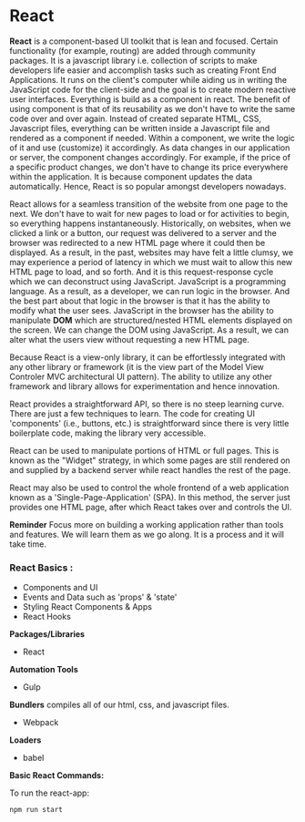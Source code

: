 # React

**React** is a component-based UI toolkit that is lean and focused. Certain functionality (for example, routing) are added through community packages. It is a javascript library i.e. collection of scripts to make developers life easier and accomplish tasks such as creating Front End Applications. It runs on the client's computer while aiding  us in writing the JavaScript code for the client-side and the goal is to create modern reactive user interfaces. Everything is build as a component in react. The benefit of using component is that of its reusability as we don't have to write the same code over and over again. Instead of created separate HTML, CSS, Javascript files, everything can be written inside a Javascript file and rendered as a component if needed. Within a component, we write the logic of it and use (customize) it accordingly. As data changes in our application or server, the component changes accordingly. For example, if the price of a specific product changes, we don't have to change its price everywhere within the application. It is because component updates the data automatically. Hence, React is so popular amongst developers nowadays.

React allows for a seamless transition of the website from one page to the next. We don't have to wait for new pages to load or for activities to begin, so everything happens instantaneously. Historically, on websites, when we clicked a link or a button, our request was delivered to a server and the browser was redirected to a new HTML page where it could then be displayed. As a result, in the past, websites may have felt a little clumsy, we may experience a period of latency in which we must wait to allow this new HTML page to load, and so forth. And it is this request-response cycle which we can deconstruct using JavaScript. JavaScript is a programming language. As a result, as a developer, we can run logic in the browser. And the best part about that logic in the browser is that it has the ability to modify what the user sees. JavaScript in the browser has the ability to manipulate **DOM** which are structured/nested HTML elements displayed on the screen. We can change the DOM using JavaScript. As a result, we can alter what the users view without requesting a new HTML page. 


Because React is a view-only library, it can be effortlessly integrated with any other library or framework (it is the view part of the Model View Controler MVC architectural UI pattern). The ability to utilize any other framework and library allows for experimentation and hence innovation.

React provides a straightforward API, so there is no steep learning curve. There are just a few techniques to learn. The code for creating UI 'components' (i.e., buttons, etc.) is straightforward since there is very little boilerplate code, making the library very accessible.

React can be used to manipulate portions of HTML or full pages. This is known as the "Widget" strategy, in which some pages are still rendered on and supplied by a backend server while react handles the rest of the page.

React may also be used to control the whole frontend of a web application known as a 'Single-Page-Application' (SPA). In this method, the server just provides one HTML page, after which React takes over and controls the UI.

**Reminder** Focus more on building a working application rather than tools and features. We will learn them as we go along. It is a process and it will take time.

### React Basics : 
- Components and UI
- Events and Data such as 'props' & 'state'
- Styling React Components & Apps
- React Hooks

**Packages/Libraries** 
- React

**Automation Tools**
- Gulp

**Bundlers** compiles all of our html, css, and javascript files. 
- Webpack

**Loaders**
- babel

**Basic React Commands:**

To run the react-app:

`npm run start` 


